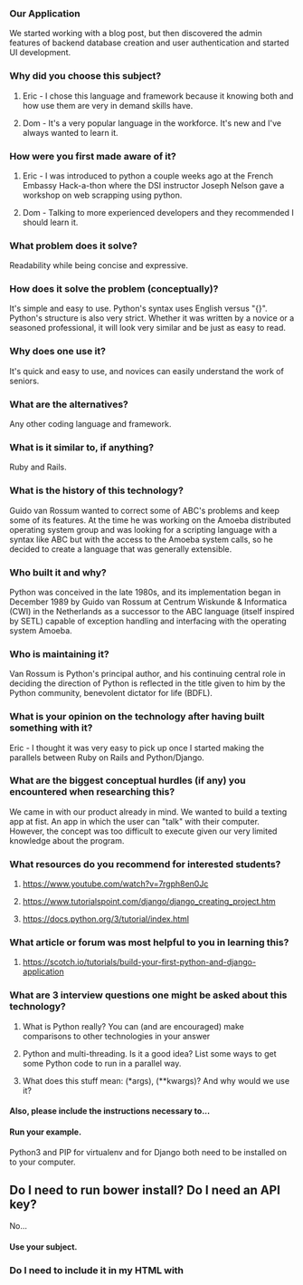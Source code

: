 ### Our Application
We started working with a blog post, but then discovered the admin features of backend database creation and user authentication and started UI development.

### Why did you choose this subject?
1. Eric - I chose this language and framework because it knowing both and how use them are very in demand skills have.

2. Dom - It's a very popular language in the workforce. It's new and I've always wanted to learn it.

### How were you first made aware of it?
1. Eric - I was introduced to python a couple weeks ago at the French Embassy Hack-a-thon where the DSI instructor Joseph Nelson gave a workshop on web scrapping using python.

2. Dom - Talking to more experienced developers and they recommended I should learn it.

### What problem does it solve?
Readability while being concise and expressive.

### How does it solve the problem (conceptually)?
It's simple and easy to use. Python's syntax uses English versus "{}". Python's structure is also very strict. Whether it was written by a novice or a seasoned professional, it will look very similar and be just as easy to read.

### Why does one use it?
It's quick and easy to use, and novices can easily understand the work of seniors.

### What are the alternatives?
Any other coding language and framework.

### What is it similar to, if anything?
Ruby and Rails.

### What is the history of this technology?
Guido van Rossum wanted to correct some of ABC's problems and keep some of its features. At the time he was working on the Amoeba distributed operating system group and was looking for a scripting language with a syntax like ABC but with the access to the Amoeba system calls, so he decided to create a language that was generally extensible.

### Who built it and why?
Python was conceived in the late 1980s, and its implementation began in December 1989 by Guido van Rossum at Centrum Wiskunde & Informatica (CWI) in the Netherlands as a successor to the ABC language (itself inspired by SETL) capable of exception handling and interfacing with the operating system Amoeba.

### Who is maintaining it?
Van Rossum is Python's principal author, and his continuing central role in deciding the direction of Python is reflected in the title given to him by the Python community, benevolent dictator for life (BDFL).


### What is your opinion on the technology after having built something with it?
Eric - I thought it was very easy to pick up once I started making the parallels between Ruby on Rails and Python/Django.

### What are the biggest conceptual hurdles (if any) you encountered when researching this?
We came in with our product already in mind. We wanted to build a texting app at fist. An app in which the user can "talk" with their computer. However, the concept was too difficult to execute given our very limited knowledge about the program.

### What resources do you recommend for interested students?
1. https://www.youtube.com/watch?v=7rgph8en0Jc

2. https://www.tutorialspoint.com/django/django_creating_project.htm

3. https://docs.python.org/3/tutorial/index.html

### What article or forum was most helpful to you in learning this?
1. https://scotch.io/tutorials/build-your-first-python-and-django-application

### What are 3 interview questions one might be asked about this technology?
1. What is Python really? You can (and are encouraged) make comparisons to other technologies in your answer

2. Python and multi-threading. Is it a good idea? List some ways to get some Python code to run in a parallel way.

3. What does this stuff mean: (*args), (**kwargs)? And why would we use it?


#### Also, please include the instructions necessary to...

#### Run your example.

Python3 and PIP for virtualenv and for Django both need to be installed on to your computer.
## Do I need to run bower install? Do I need an API key?
No...

#### Use your subject.

### Do I need to include it in my HTML with <script> tags? Do I need to brew install anything? Can I deploy it to Heroku?
Brew install Python.
pip install django.
pip install virtualenv
./manage.py createsuperuser
./manage.py makemigrations text_me
./manage.py migrate text_me
virtualenv -p /usr/local/bin/python3 env
source env/bin/activate
./manage.py shell
